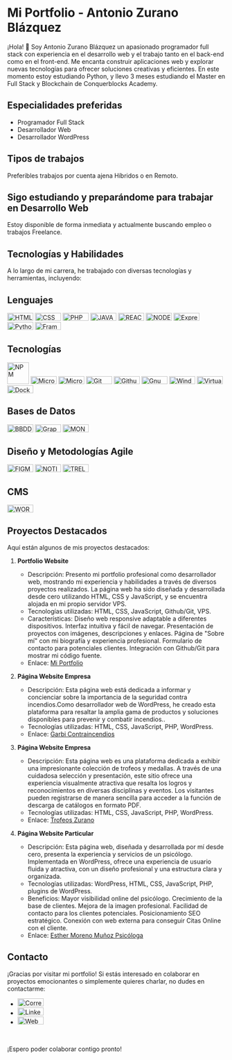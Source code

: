 # Mi Portfolio - Antonio Zurano Blázquez

¡Hola! 👋 Soy Antonio Zurano Blázquez un apasionado programador full stack con experiencia en el desarrollo web y el trabajo tanto en el back-end como en el front-end. Me encanta construir aplicaciones web y explorar nuevas tecnologías para ofrecer soluciones creativas y eficientes. En este momento estoy estudiando Python, y llevo 3 meses estudiando el Master en Full Stack y Blockchain de Conquerblocks Academy.

## Especialidades preferidas

- Programador Full Stack
- Desarrollador Web
- Desarrollador WordPress

## Tipos de trabajos

Preferibles trabajos por cuenta ajena Híbridos o en Remoto.

## Sigo estudiando y preparándome para trabajar en Desarrollo Web

Estoy disponible de forma inmediata y actualmente buscando empleo o trabajos Freelance.

## Tecnologías y Habilidades

A lo largo de mi carrera, he trabajado con diversas tecnologías y herramientas, incluyendo:

 ## Lenguajes
   <p> <img src="https://img.shields.io/badge/HTML5-E34F26?style=for-the-badge&logo=html5&logoColor=white" alt="HTML5" width=60px height=18px>
      <img src="https://img.shields.io/badge/CSS3-1572B6?style=for-the-badge&logo=css3&logoColor=white" alt="CSS" width=60px height=18px>
      <img src="https://img.shields.io/badge/PHP-777BB4?style=for-the-badge&logo=php&logoColor=white" alt= "PHP" width=60px height=18px> 
      <img src="https://img.shields.io/badge/JavaScript-323330?style=for-the-badge&logo=javascript&logoColor=F7DF1E" alt="JAVASCRIPT" width=60px height=18px>
      <img src="https://img.shields.io/badge/React-20232A?style=for-the-badge&logo=react&logoColor=61DAF" alt="REACTjs" width=60px height=18px>
      <img src="https://img.shields.io/badge/Node%20js-339933?style=for-the-badge&logo=nodedotjs&logoColor=white" alt="NODEjs" width=60px height=18px>
      <img src="https://img.shields.io/badge/Express%20js-000000?style=for-the-badge&logo=express&logoColor=white" alt="Express JS" width=60px height=18px>
      <img src="https://img.shields.io/badge/Python-FFD43B?style=for-the-badge&logo=python&logoColor=blue" alt="Python" width=60px height=18px>
      <img src="https://img.shields.io/badge/Django-092E20?style=for-the-badge&logo=django&logoColor=green" alt="Framework DJANGO" width=60px height=18px>
   </p>
      
 ## Tecnologías    
  <p>
     <img src="https://img.shields.io/badge/npm-CB3837?style=for-the-badge&logo=npm&logoColor=white" alt="NPM" width=50px>
     <img src="https://img.shields.io/badge/microsoft%20azure-0089D6?style=for-the-badge&logo=microsoft-azure&logoColor=white" alt="Microsoft Azure" width=60px height=18px>
     <img src="https://img.shields.io/badge/Microsoft_Office-D83B01?style=for-the-badge&logo=microsoft-office&logoColor=white" alt="Microsoft Offfice365" width=60px      height=18px>
     <img src="https://img.shields.io/badge/GIT-E44C30?style=for-the-badge&logo=git&logoColor=white" alt="Git" width=60px height=18px>
     <img src="https://img.shields.io/badge/GitHub-100000?style=for-the-badge&logo=github&logoColor=white" alt="Github" width=60px height=18px> 
     <img src="https://img.shields.io/badge/GNU%20Bash-4EAA25?style=for-the-badge&logo=GNU%20Bash&logoColor=white" alt=Gnu bash" width=60px height=18px>
     <img src="https://img.shields.io/badge/windows%20terminal-4D4D4D?style=for-the-badge&logo=windows%20terminal&logoColor=white" alt="Windows Terminal" width=60px height=18px>
     <img src="https://img.shields.io/badge/VirtualBox-21416b?style=for-the-badge&logo=VirtualBox&logoColor=white" alt="VirtualBox" width=60px height=18px>
     <img src="https://img.shields.io/badge/Docker-2CA5E0?style=for-the-badge&logo=docker&logoColor=white" alt="Docker" width=60px height=18px> 
  </p>    
      
 ## Bases de Datos  
 <p>      
     <img src="https://img.shields.io/badge/MySQL-005C84?style=for-the-badge&logo=mysql&logoColor=white" alt="BBDD MYSQL" width=60px height=18px>
     <img src="https://img.shields.io/badge/GraphQl-E10098?style=for-the-badge&logo=graphql&logoColor=white" alt="GraphQL" width=60px height=18px>
     <img src="https://img.shields.io/badge/MongoDB-4EA94B?style=for-the-badge&logo=mongodb&logoColor=white" alt="MONGODB" width=60px height=18px>
 </p> 
      
 ## Diseño y Metodologías Agile    
 <p>
   <img src="https://img.shields.io/badge/Figma-F24E1E?style=for-the-badge&logo=figma&logoColor=white" alt="FIGMA" width=60px height=18px>
   <img src="https://img.shields.io/badge/Notion-000000?style=for-the-badge&logo=notion&logoColor=white" alt="NOTION" width=60px height=18px>
   <img src="https://img.shields.io/badge/Trello-0052CC?style=for-the-badge&logo=trello&logoColor=white" alt="TRELLO" width=60px height=18px>
 </p>
      
 ## CMS
 <p>      
    <img src="https://img.shields.io/badge/Wordpress-21759B?style=for-the-badge&logo=wordpress&logoColor=white" alt="WORDPRESS" width=60px height=18px>
 </p>

## Proyectos Destacados
Aquí están algunos de mis proyectos destacados:

1. **Portfolio Website**
   - Descripción: Presento mi portfolio profesional como desarrollador web, mostrando mi experiencia y habilidades a través de diversos proyectos realizados. La página web ha sido diseñada y desarrollada desde cero utilizando HTML, CSS y JavaScript, y se encuentra alojada en mi propio servidor VPS.
   - Tecnologías utilizadas: HTML, CSS, JavaScript, Github/Git, VPS.
   - Características: Diseño web responsive adaptable a diferentes dispositivos. Interfaz intuitiva y fácil de navegar. Presentación de proyectos con imágenes, descripciones y enlaces. Página de "Sobre mí" con mi biografía y experiencia profesional. Formulario de contacto para potenciales clientes. Integración con Github/Git para mostrar mi código fuente.
   - Enlace: [Mi Portfolio](https://dev.antoniozurano.com)
 
2. **Página Website Empresa**
   - Descripción: Esta página web está dedicada a informar y concienciar sobre la importancia de la seguridad contra incendios.Como desarrollador
        web de WordPress, he creado esta plataforma para resaltar la amplia gama de productos
        y soluciones disponibles para prevenir y combatir incendios..
   - Tecnologías utilizadas: HTML, CSS, JavaScript, PHP, WordPress.
   - Enlace: [Garbi Contraincendios](https://www.garbicontraincendios.es)

3. **Página Website Empresa**
   - Descripción: Esta página web es una plataforma dedicada a exhibir una impresionante colección de trofeos y medallas. A través de una cuidadosa selección y presentación,         este sitio ofrece una experiencia visualmente atractiva que resalta los logros y reconocimientos en diversas disciplinas y eventos. Los visitantes pueden registrarse          de manera sencilla para acceder a la función de descarga de catálogos en formato PDF.
   - Tecnologías utilizadas: HTML, CSS, JavaScript, PHP, WordPress.
   - Enlace: [Trofeos Zurano](https://www.trofeoszurano.com)

4. **Página Website Particular**
   - Descripción: Esta página web, diseñada y desarrollada por mí desde cero, presenta la experiencia y servicios de un psicólogo. Implementada en WordPress, ofrece una experiencia de usuario fluida y atractiva, con un diseño profesional y una estructura clara y organizada.
   - Tecnologías utilizadas: WordPress, HTML, CSS, JavaScript, PHP, plugins de WordPress.
   - Beneficios: Mayor visibilidad online del psicólogo. Crecimiento de la base de clientes. Mejora de la imagen profesional. Facilidad de contacto para los clientes potenciales. Posicionamiento SEO estratégico. Conexión con web externa para conseguir Citas Online con el cliente.
   - Enlace: [Esther Moreno Muñoz Psicóloga](https://www.esthermorenopsicologia.com)
     
## Contacto

¡Gracias por visitar mi portfolio! Si estás interesado en colaborar en proyectos emocionantes o simplemente quieres charlar, no dudes en contactarme:

- <a href="mailto:info@antoniozurano.com"><img src="https://img.shields.io/badge/Gmail-D14836?style=for-the-badge&logo=gmail&logoColor=white" alt="Correo Electronico" width=60 height=18> </a>
- <a href="https://www.linkedin.com/in/antoniozurano/"><img src="https://img.shields.io/badge/LinkedIn-0077B5?style=for-the-badge&logo=linkedin&logoColor=white" alt="Linkedin" width=60 height=18>  </a>
- <a href="https://www.antoniozurano.com"><img src="https://img.shields.io/badge/Portfolio-255E63?style=for-the-badge&logo=About.me&logoColor=white" alt="Web Portfolio Personal" width=60 height=18>  </a>
<br>

¡Espero poder colaborar contigo pronto!

